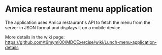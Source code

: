 # Amica restaurant menu application
The application uses Amica restaurant's API to fetch the menu from the server in JSON format and displays it on a mobile device.

More details in the wiki page: https://github.com/t6mymi00/MDCExercise/wiki/Lunch-menu-application-details
